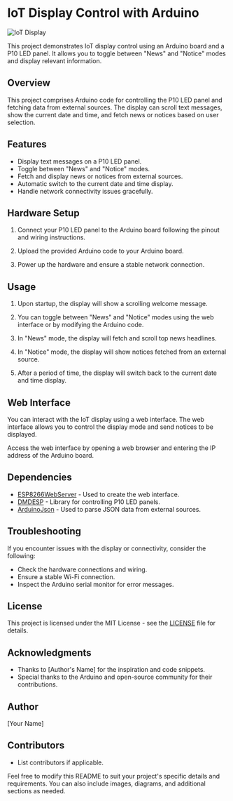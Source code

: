 # IoT Display Control with Arduino

![IoT Display](https://i0.wp.com/roboticsdna.in/wp-content/uploads/2021/05/p10-3216-red-led-display.jpg?fit=1000%2C1000&ssl=1)

This project demonstrates IoT display control using an Arduino board and a P10 LED panel. It allows you to toggle between "News" and "Notice" modes and display relevant information.

## Overview

This project comprises Arduino code for controlling the P10 LED panel and fetching data from external sources. The display can scroll text messages, show the current date and time, and fetch news or notices based on user selection.

## Features

- Display text messages on a P10 LED panel.
- Toggle between "News" and "Notice" modes.
- Fetch and display news or notices from external sources.
- Automatic switch to the current date and time display.
- Handle network connectivity issues gracefully.

## Hardware Setup

1. Connect your P10 LED panel to the Arduino board following the pinout and wiring instructions.

2. Upload the provided Arduino code to your Arduino board.

3. Power up the hardware and ensure a stable network connection.

## Usage

1. Upon startup, the display will show a scrolling welcome message.

2. You can toggle between "News" and "Notice" modes using the web interface or by modifying the Arduino code.

3. In "News" mode, the display will fetch and scroll top news headlines.

4. In "Notice" mode, the display will show notices fetched from an external source.

5. After a period of time, the display will switch back to the current date and time display.

## Web Interface

You can interact with the IoT display using a web interface. The web interface allows you to control the display mode and send notices to be displayed.

Access the web interface by opening a web browser and entering the IP address of the Arduino board.

## Dependencies

- [ESP8266WebServer](https://github.com/esp8266/ESPWebServer) - Used to create the web interface.
- [DMDESP](https://github.com/FrankBoesing/DMXSerial2) - Library for controlling P10 LED panels.
- [ArduinoJson](https://github.com/bblanchon/ArduinoJson) - Used to parse JSON data from external sources.

## Troubleshooting

If you encounter issues with the display or connectivity, consider the following:

- Check the hardware connections and wiring.
- Ensure a stable Wi-Fi connection.
- Inspect the Arduino serial monitor for error messages.

## License

This project is licensed under the MIT License - see the [LICENSE](LICENSE) file for details.

## Acknowledgments

- Thanks to [Author's Name] for the inspiration and code snippets.
- Special thanks to the Arduino and open-source community for their contributions.

## Author

[Your Name]

## Contributors

- List contributors if applicable.

Feel free to modify this README to suit your project's specific details and requirements. You can also include images, diagrams, and additional sections as needed.
